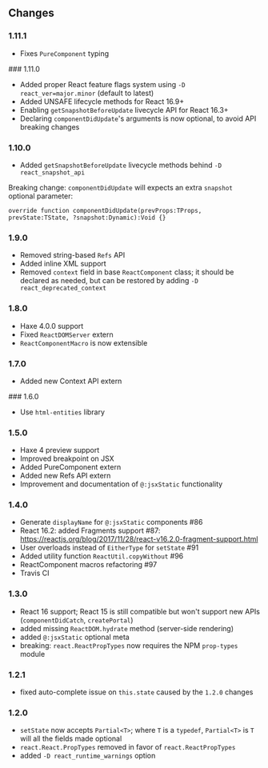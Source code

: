 ## Changes

### 1.11.1

- Fixes `PureComponent` typing

### 1.11.0

- Added proper React feature flags system using `-D react_ver=major.minor` (default to latest)
- Added UNSAFE lifecycle methods for React 16.9+
- Enabling `getSnapshotBeforeUpdate` livecycle API for React 16.3+
- Declaring `componentDidUpdate`'s arguments is now optional, to avoid API breaking changes

### 1.10.0

- Added `getSnapshotBeforeUpdate` livecycle methods behind `-D react_snapshot_api`

Breaking change: `componentDidUpdate` will expects an extra `snapshot` optional parameter:
```
override function componentDidUpdate(prevProps:TProps, prevState:TState, ?snapshot:Dynamic):Void {}
```

### 1.9.0

- Removed string-based `Refs` API
- Added inline XML support
- Removed `context` field in base `ReactComponent` class;
it should be declared as needed, but can be restored by adding `-D react_deprecated_context`

### 1.8.0

- Haxe 4.0.0 support
- Fixed `ReactDOMServer` extern
- `ReactComponentMacro` is now extensible

### 1.7.0

- Added new Context API extern

### 1.6.0

- Use `html-entities` library

### 1.5.0

- Haxe 4 preview support
- Improved breakpoint on JSX
- Added PureComponent extern
- Added new Refs API extern
- Improvement and documentation of `@:jsxStatic` functionality

### 1.4.0

- Generate `displayName` for `@:jsxStatic` components #86
- React 16.2: added Fragments support #87: https://reactjs.org/blog/2017/11/28/react-v16.2.0-fragment-support.html
- User overloads instead of `EitherType` for `setState` #91
- Added utility function `ReactUtil.copyWithout` #96
- ReactComponent macros refactoring #97
- Travis CI

### 1.3.0

- React 16 support; React 15 is still compatible but won't support new APIs (`componentDidCatch`, `createPortal`)
- added missing `ReactDOM.hydrate` method (server-side rendering)
- added `@:jsxStatic` optional meta
- breaking: `react.ReactPropTypes` now requires the NPM `prop-types` module

### 1.2.1

- fixed auto-complete issue on `this.state` caused by the `1.2.0` changes

### 1.2.0

- `setState` now accepts `Partial<T>`; where `T` is a `typedef`, `Partial<T>` is `T` will all the fields made optional
- `react.React.PropTypes` removed in favor of `react.ReactPropTypes`
- added `-D react_runtime_warnings` option
